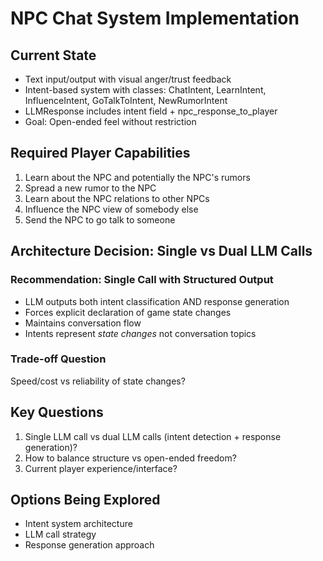 # NPC Chat System Implementation

## Current State
- Text input/output with visual anger/trust feedback
- Intent-based system with classes: ChatIntent, LearnIntent, InfluenceIntent, GoTalkToIntent, NewRumorIntent
- LLMResponse includes intent field + npc_response_to_player
- Goal: Open-ended feel without restriction

## Required Player Capabilities
1. Learn about the NPC and potentially the NPC's rumors
2. Spread a new rumor to the NPC
3. Learn about the NPC relations to other NPCs
4. Influence the NPC view of somebody else
5. Send the NPC to go talk to someone

## Architecture Decision: Single vs Dual LLM Calls

### Recommendation: Single Call with Structured Output
- LLM outputs both intent classification AND response generation
- Forces explicit declaration of game state changes
- Maintains conversation flow
- Intents represent *state changes* not conversation topics

### Trade-off Question
Speed/cost vs reliability of state changes?

## Key Questions
1. Single LLM call vs dual LLM calls (intent detection + response generation)?
2. How to balance structure vs open-ended freedom?
3. Current player experience/interface?

## Options Being Explored
- Intent system architecture
- LLM call strategy
- Response generation approach 